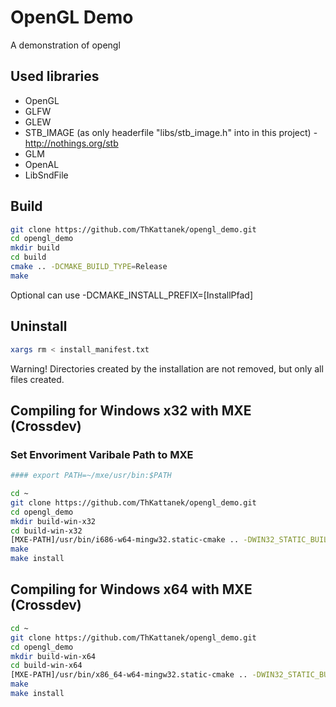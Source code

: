 # OpenGL Demo
A demonstration of opengl

## Used libraries
* OpenGL
* GLFW
* GLEW
* STB_IMAGE (as only headerfile "libs/stb_image.h" into in this project) - http://nothings.org/stb
* GLM
* OpenAL
* LibSndFile

## Build
```bash
git clone https://github.com/ThKattanek/opengl_demo.git
cd opengl_demo
mkdir build
cd build
cmake .. -DCMAKE_BUILD_TYPE=Release
make

```
Optional can use -DCMAKE_INSTALL_PREFIX=[InstallPfad]

## Uninstall
```bash
xargs rm < install_manifest.txt
```
Warning! Directories created by the installation are not removed, but only all files created.

## Compiling for Windows x32 with MXE (Crossdev)


### Set Envoriment Varibale Path to MXE
```bash
#### export PATH=~/mxe/usr/bin:$PATH
```

```bash
cd ~
git clone https://github.com/ThKattanek/opengl_demo.git
cd opengl_demo
mkdir build-win-x32
cd build-win-x32
[MXE-PATH]/usr/bin/i686-w64-mingw32.static-cmake .. -DWIN32_STATIC_BUILD=TRUE -DCMAKE_INSTALL_PREFIX=../install-win-x32
make
make install
```
## Compiling for Windows x64 with MXE (Crossdev)
```bash
cd ~
git clone https://github.com/ThKattanek/opengl_demo.git
cd opengl_demo
mkdir build-win-x64
cd build-win-x64
[MXE-PATH]/usr/bin/x86_64-w64-mingw32.static-cmake .. -DWIN32_STATIC_BUILD=TRUE -DCMAKE_INSTALL_PREFIX=../install-win-x64
make
make install
```

